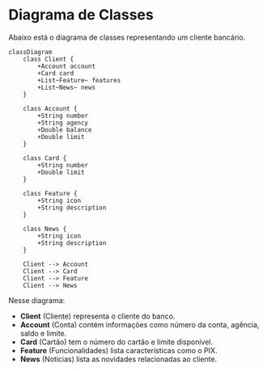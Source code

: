 # Diagrama de Classes

Abaixo está o diagrama de classes representando um cliente bancário.

```mermaid
classDiagram
    class Client {
        +Account account
        +Card card
        +List~Feature~ features
        +List~News~ news
    }

    class Account {
        +String number
        +String agency
        +Double balance
        +Double limit
    }

    class Card {
        +String number
        +Double limit
    }

    class Feature {
        +String icon
        +String description
    }

    class News {
        +String icon
        +String description
    }

    Client --> Account
    Client --> Card
    Client --> Feature
    Client --> News
   ```
Nesse diagrama:
- **Client** (Cliente) representa o cliente do banco.
- **Account** (Conta) contém informações como número da conta, agência, saldo e limite.
- **Card** (Cartão) tem o número do cartão e limite disponível.
- **Feature** (Funcionalidades) lista características como o PIX.
- **News** (Notícias) lista as novidades relacionadas ao cliente.
